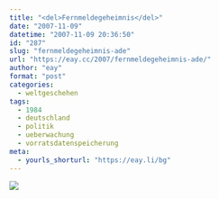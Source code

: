 ```yaml
---
title: "<del>Fernmeldegeheimnis</del>"
date: "2007-11-09"
datetime: "2007-11-09 20:36:50"
id: "287"
slug: "fernmeldegeheimnis-ade"
url: "https://eay.cc/2007/fernmeldegeheimnis-ade/"
author: "eay"
format: "post"
categories:
  - weltgeschehen
tags:
  - 1984
  - deutschland
  - politik
  - ueberwachung
  - vorratsdatenspeicherung
meta:
  - yourls_shorturl: "https://eay.li/bg"
---
```


[![](/uploads/2007/deranfangvomende.gif)](http://www.vorratsdatenspeicherung.de/content/view/165/1/lang,de/)
